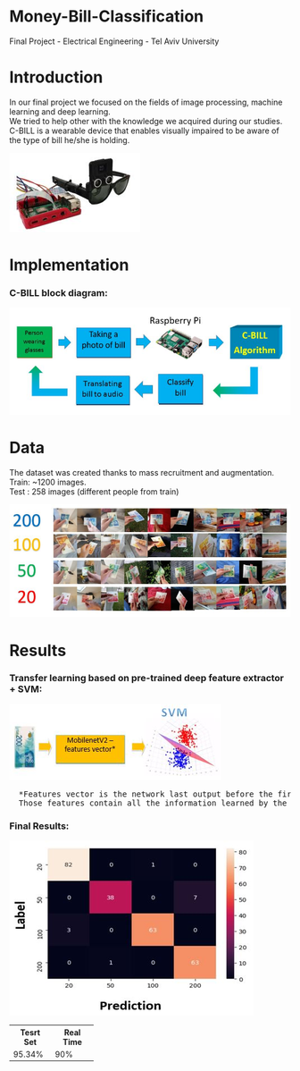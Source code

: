 # Money-Bill-Classification
Final Project - Electrical Engineering - Tel Aviv University

<div class='Introduction'>
  
  <h1>
    Introduction
 	</h1>
 	<p>
		In our final project we focused on the fields of image processing, machine learning and deep learning.<br>
    We tried to help other with the knowledge we acquired during our studies.<br>
    C-BILL is a wearable device that enables visually impaired to be aware of the type of bill he/she is holding.
  </p>
  <img src = "images/model.JPG">
</div>


<div class='Implementation'>
    <h1>
      Implementation
    </h1>
  <h3>
    C-BILL block diagram: 
  </h3>
      <img src = "images/block_diagram.JPG">
  </div>

  
<div class='data'>
  <h1>
    Data
  </h1>
  <p>
    The dataset was created thanks to mass recruitment and augmentation.<br>
    Train: ~1200 images.<br>
    Test : 258 images (different people from train)
  </p>
  <img src = "images/dataset.JPG">
</div>

<div class='results'>
  <h1>
    Results
  </h1>
  <h3>
    Transfer learning based on pre-trained deep feature extractor + SVM:
  </h3>
  <img src = "images/svm_dnn.JPG">
  <pre>
  *Features vector is the network last output before the first Fully Connected layer.
  Those features contain all the information learned by the neural network with respect to the input image.
</pre>
 
  <h3>
    Final Results:
  </h3>
  <img src = "images/confusion_matrix.JPG">
  
  <table style="width:30%">
  <tr>
    <th>Tesrt Set</th>
    <th >Real Time</th>
  </tr>
  <tr>
    <td>95.34%</td>
    <td>90%</td>
   
  </tr>
</table>
</div>
